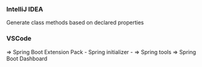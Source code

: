 ### IntelliJ IDEA
Generate class methods based on declared properties

### VSCode
=> Spring Boot Extension Pack
    - Spring initializer
    -
=> Spring tools
=> Spring Boot Dashboard